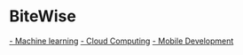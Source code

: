# BiteWise



<a href='https://github.com/LJiEunX/BiteWise/tree/Machine-Learning'> - Machine learning</a>
<a href='https://github.com/LJiEunX/BiteWise/tree/Cloud-Computing'> - Cloud Computing</a>
<a href='https://github.com/LJiEunX/BiteWise/tree/Mobile-Development'> - Mobile Development</a>

